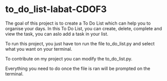 # to_do_list-labat-CDOF3

The goal of this project is to create a To Do List which can help you to organise your days.
In this To Do List, you can create, delete, complete and view the task, you can aslo add a task in your list.

To run this project, you just have ton run the file to_do_list.py and select what you want on your terminal.

To contribute on my project you can modify the to_do_list.py.

Everything you need to do once the file is ran will be prompted on the terminal.

